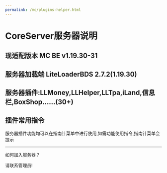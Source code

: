 ```yaml
---
permalink: /mc/plugins-helper.html
---
```


# CoreServer服务器说明

## 现适配版本 MC BE v1.19.30-31

## 服务器加载端 LiteLoaderBDS 2.7.2(1.19.30)

## 服务器插件:LLMoney,LLHelper,LLTpa,iLand,信息栏,BoxShop......(30+)

## 插件常用指令

服务器插件功能均可以在指南针菜单中进行使用,如需功能使用指令,指南针菜单会提示

-----------------------------------------------------------------

如何加入服务器？

请联系管理员!
